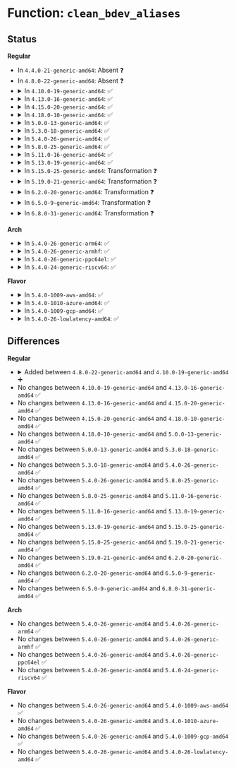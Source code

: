 # Function: <code>clean_bdev_aliases</code>

## Status
<b>Regular</b>
<ul>
<li>
In <code>4.4.0-21-generic-amd64</code>: Absent ❓
</li>
<li>
In <code>4.8.0-22-generic-amd64</code>: Absent ❓
</li>
<li>
<details>
<summary>In <code>4.10.0-19-generic-amd64</code>: ✅</summary>

```c
void clean_bdev_aliases(struct block_device * bdev, sector_t block, sector_t len)
```

```json
{
  "name": "clean_bdev_aliases",
  "collision_type": "Unique Global",
  "inline_type": "No",
  "funcs": [
    {
      "addr": 18446744071581462016,
      "name": "clean_bdev_aliases",
      "external": true,
      "loc": "fs/buffer.c:1628",
      "file": "fs/buffer.c",
      "inline": "seen, unknown",
      "caller_inline": [],
      "caller_func": [
        "fs/buffer.c:nobh_write_begin",
        "fs/buffer.c:__block_write_begin_int",
        "fs/buffer.c:__block_write_full_page",
        "fs/direct-io.c:do_blockdev_direct_IO",
        "fs/mpage.c:__mpage_writepage",
        "fs/ext4/inode.c:ext4_writepages",
        "fs/ext4/inode.c:ext4_block_write_begin",
        "fs/ext4/inode.c:ext4_map_blocks",
        "fs/ext4/page-io.c:ext4_bio_write_page",
        "fs/ext4/extents.c:ext4_ext_map_blocks"
      ]
    }
  ],
  "symbols": [
    {
      "addr": 18446744071581462016,
      "name": "clean_bdev_aliases",
      "section": ".text",
      "bind": "STB_GLOBAL",
      "size": 558
    }
  ]
}
```
</details>
</li>
<li>
<details>
<summary>In <code>4.13.0-16-generic-amd64</code>: ✅</summary>

```c
void clean_bdev_aliases(struct block_device * bdev, sector_t block, sector_t len)
```

```json
{
  "name": "clean_bdev_aliases",
  "collision_type": "Unique Global",
  "inline_type": "No",
  "funcs": [
    {
      "addr": 18446744071581517696,
      "name": "clean_bdev_aliases",
      "external": true,
      "loc": "fs/buffer.c:1623",
      "file": "fs/buffer.c",
      "inline": "seen, unknown",
      "caller_inline": [],
      "caller_func": [
        "fs/buffer.c:nobh_write_begin",
        "fs/buffer.c:__block_write_begin_int",
        "fs/buffer.c:__block_write_full_page",
        "fs/direct-io.c:do_blockdev_direct_IO",
        "fs/mpage.c:__mpage_writepage",
        "fs/ext4/extents.c:ext4_ext_handle_unwritten_extents",
        "fs/ext4/inode.c:ext4_writepages",
        "fs/ext4/inode.c:ext4_block_write_begin",
        "fs/ext4/inode.c:ext4_map_blocks",
        "fs/ext4/page-io.c:ext4_bio_write_page"
      ]
    }
  ],
  "symbols": [
    {
      "addr": 18446744071581517696,
      "name": "clean_bdev_aliases",
      "section": ".text",
      "bind": "STB_GLOBAL",
      "size": 545
    }
  ]
}
```
</details>
</li>
<li>
<details>
<summary>In <code>4.15.0-20-generic-amd64</code>: ✅</summary>

```c
void clean_bdev_aliases(struct block_device * bdev, sector_t block, sector_t len)
```

```json
{
  "name": "clean_bdev_aliases",
  "collision_type": "Unique Global",
  "inline_type": "No",
  "funcs": [
    {
      "addr": 18446744071581659888,
      "name": "clean_bdev_aliases",
      "external": true,
      "loc": "fs/buffer.c:1583",
      "file": "fs/buffer.c",
      "inline": "seen, unknown",
      "caller_inline": [],
      "caller_func": [
        "fs/buffer.c:nobh_write_begin",
        "fs/buffer.c:__block_write_begin_int",
        "fs/buffer.c:__block_write_full_page",
        "fs/direct-io.c:do_blockdev_direct_IO",
        "fs/mpage.c:__mpage_writepage",
        "fs/ext4/extents.c:ext4_ext_handle_unwritten_extents",
        "fs/ext4/inode.c:ext4_writepages",
        "fs/ext4/inode.c:ext4_block_write_begin",
        "fs/ext4/inode.c:ext4_map_blocks",
        "fs/ext4/page-io.c:ext4_bio_write_page"
      ]
    }
  ],
  "symbols": [
    {
      "addr": 18446744071581659888,
      "name": "clean_bdev_aliases",
      "section": ".text",
      "bind": "STB_GLOBAL",
      "size": 513
    }
  ]
}
```
</details>
</li>
<li>
<details>
<summary>In <code>4.18.0-10-generic-amd64</code>: ✅</summary>

```c
void clean_bdev_aliases(struct block_device * bdev, sector_t block, sector_t len)
```

```json
{
  "name": "clean_bdev_aliases",
  "collision_type": "Unique Global",
  "inline_type": "No",
  "funcs": [
    {
      "addr": 18446744071581822576,
      "name": "clean_bdev_aliases",
      "external": true,
      "loc": "fs/buffer.c:1554",
      "file": "fs/buffer.c",
      "inline": "seen, unknown",
      "caller_inline": [],
      "caller_func": [
        "fs/buffer.c:nobh_write_begin",
        "fs/buffer.c:__block_write_begin_int",
        "fs/buffer.c:__block_write_full_page",
        "fs/direct-io.c:do_blockdev_direct_IO",
        "fs/mpage.c:__mpage_writepage",
        "fs/ext4/extents.c:ext4_ext_handle_unwritten_extents",
        "fs/ext4/inode.c:ext4_writepages",
        "fs/ext4/inode.c:ext4_block_write_begin",
        "fs/ext4/inode.c:ext4_map_blocks",
        "fs/ext4/page-io.c:ext4_bio_write_page"
      ]
    }
  ],
  "symbols": [
    {
      "addr": 18446744071581822576,
      "name": "clean_bdev_aliases",
      "section": ".text",
      "bind": "STB_GLOBAL",
      "size": 503
    }
  ]
}
```
</details>
</li>
<li>
<details>
<summary>In <code>5.0.0-13-generic-amd64</code>: ✅</summary>

```c
void clean_bdev_aliases(struct block_device * bdev, sector_t block, sector_t len)
```

```json
{
  "name": "clean_bdev_aliases",
  "collision_type": "Unique Global",
  "inline_type": "No",
  "funcs": [
    {
      "addr": 18446744071581909488,
      "name": "clean_bdev_aliases",
      "external": true,
      "loc": "fs/buffer.c:1562",
      "file": "fs/buffer.c",
      "inline": "seen, unknown",
      "caller_inline": [],
      "caller_func": [
        "fs/buffer.c:nobh_write_begin",
        "fs/buffer.c:__block_write_begin_int",
        "fs/buffer.c:__block_write_full_page",
        "fs/direct-io.c:do_blockdev_direct_IO",
        "fs/mpage.c:__mpage_writepage",
        "fs/ext4/extents.c:ext4_ext_handle_unwritten_extents",
        "fs/ext4/inode.c:ext4_writepages",
        "fs/ext4/inode.c:ext4_block_write_begin",
        "fs/ext4/inode.c:ext4_map_blocks",
        "fs/ext4/page-io.c:ext4_bio_write_page"
      ]
    }
  ],
  "symbols": [
    {
      "addr": 18446744071581909488,
      "name": "clean_bdev_aliases",
      "section": ".text",
      "bind": "STB_GLOBAL",
      "size": 506
    }
  ]
}
```
</details>
</li>
<li>
<details>
<summary>In <code>5.3.0-18-generic-amd64</code>: ✅</summary>

```c
void clean_bdev_aliases(struct block_device * bdev, sector_t block, sector_t len)
```

```json
{
  "name": "clean_bdev_aliases",
  "collision_type": "Unique Global",
  "inline_type": "No",
  "funcs": [
    {
      "addr": 18446744071582046272,
      "name": "clean_bdev_aliases",
      "external": true,
      "loc": "fs/buffer.c:1563",
      "file": "fs/buffer.c",
      "inline": "seen, unknown",
      "caller_inline": [],
      "caller_func": [
        "fs/buffer.c:nobh_write_begin",
        "fs/buffer.c:__block_write_begin_int",
        "fs/buffer.c:__block_write_full_page",
        "fs/direct-io.c:do_direct_IO",
        "fs/mpage.c:__mpage_writepage"
      ]
    }
  ],
  "symbols": [
    {
      "addr": 18446744071582046272,
      "name": "clean_bdev_aliases",
      "section": ".text",
      "bind": "STB_GLOBAL",
      "size": 502
    }
  ]
}
```
</details>
</li>
<li>
<details>
<summary>In <code>5.4.0-26-generic-amd64</code>: ✅</summary>

```c
void clean_bdev_aliases(struct block_device * bdev, sector_t block, sector_t len)
```

```json
{
  "name": "clean_bdev_aliases",
  "collision_type": "Unique Global",
  "inline_type": "No",
  "funcs": [
    {
      "addr": 18446744071582124048,
      "name": "clean_bdev_aliases",
      "external": true,
      "loc": "fs/buffer.c:1563",
      "file": "fs/buffer.c",
      "inline": "seen, unknown",
      "caller_inline": [],
      "caller_func": [
        "fs/buffer.c:nobh_write_begin",
        "fs/buffer.c:__block_write_begin_int",
        "fs/buffer.c:__block_write_full_page",
        "fs/direct-io.c:do_direct_IO",
        "fs/mpage.c:__mpage_writepage"
      ]
    }
  ],
  "symbols": [
    {
      "addr": 18446744071582124048,
      "name": "clean_bdev_aliases",
      "section": ".text",
      "bind": "STB_GLOBAL",
      "size": 502
    }
  ]
}
```
</details>
</li>
<li>
<details>
<summary>In <code>5.8.0-25-generic-amd64</code>: ✅</summary>

```c
void clean_bdev_aliases(struct block_device * bdev, sector_t block, sector_t len)
```

```json
{
  "name": "clean_bdev_aliases",
  "collision_type": "Unique Global",
  "inline_type": "No",
  "funcs": [
    {
      "addr": 18446744071582358160,
      "name": "clean_bdev_aliases",
      "external": true,
      "loc": "fs/buffer.c:1607",
      "file": "fs/buffer.c",
      "inline": "seen, unknown",
      "caller_inline": [],
      "caller_func": [
        "fs/buffer.c:nobh_write_begin",
        "fs/buffer.c:__block_write_begin_int",
        "fs/buffer.c:__block_write_full_page",
        "fs/direct-io.c:do_direct_IO",
        "fs/mpage.c:__mpage_writepage"
      ]
    }
  ],
  "symbols": [
    {
      "addr": 18446744071582358160,
      "name": "clean_bdev_aliases",
      "section": ".text",
      "bind": "STB_GLOBAL",
      "size": 502
    }
  ]
}
```
</details>
</li>
<li>
<details>
<summary>In <code>5.11.0-16-generic-amd64</code>: ✅</summary>

```c
void clean_bdev_aliases(struct block_device * bdev, sector_t block, sector_t len)
```

```json
{
  "name": "clean_bdev_aliases",
  "collision_type": "Unique Global",
  "inline_type": "No",
  "funcs": [
    {
      "addr": 18446744071582415808,
      "name": "clean_bdev_aliases",
      "external": true,
      "loc": "fs/buffer.c:1606",
      "file": "fs/buffer.c",
      "inline": "seen, unknown",
      "caller_inline": [],
      "caller_func": [
        "fs/buffer.c:nobh_write_begin",
        "fs/buffer.c:__block_write_begin_int",
        "fs/buffer.c:__block_write_full_page",
        "fs/direct-io.c:do_direct_IO",
        "fs/mpage.c:__mpage_writepage"
      ]
    }
  ],
  "symbols": [
    {
      "addr": 18446744071582415808,
      "name": "clean_bdev_aliases",
      "section": ".text",
      "bind": "STB_GLOBAL",
      "size": 502
    }
  ]
}
```
</details>
</li>
<li>
<details>
<summary>In <code>5.13.0-19-generic-amd64</code>: ✅</summary>

```c
void clean_bdev_aliases(struct block_device * bdev, sector_t block, sector_t len)
```

```json
{
  "name": "clean_bdev_aliases",
  "collision_type": "Unique Global",
  "inline_type": "No",
  "funcs": [
    {
      "addr": 18446744071582442448,
      "name": "clean_bdev_aliases",
      "external": true,
      "loc": "fs/buffer.c:1626",
      "file": "fs/buffer.c",
      "inline": "seen, unknown",
      "caller_inline": [],
      "caller_func": [
        "fs/buffer.c:nobh_write_begin",
        "fs/buffer.c:__block_write_begin_int",
        "fs/buffer.c:__block_write_full_page",
        "fs/direct-io.c:do_direct_IO",
        "fs/mpage.c:__mpage_writepage"
      ]
    }
  ],
  "symbols": [
    {
      "addr": 18446744071582442448,
      "name": "clean_bdev_aliases",
      "section": ".text",
      "bind": "STB_GLOBAL",
      "size": 502
    }
  ]
}
```
</details>
</li>
<li>
<details>
<summary>In <code>5.15.0-25-generic-amd64</code>: Transformation ❓</summary>

```c
void clean_bdev_aliases(struct block_device * bdev, sector_t block, sector_t len)
```

```json
{
  "name": "clean_bdev_aliases",
  "collision_type": "Unique Global",
  "inline_type": "No",
  "funcs": [
    {
      "addr": 0,
      "name": "clean_bdev_aliases",
      "external": true,
      "loc": "fs/buffer.c:1605",
      "file": "fs/buffer.c",
      "inline": "seen, unknown",
      "caller_inline": [],
      "caller_func": [
        "fs/buffer.c:nobh_write_begin",
        "fs/buffer.c:__block_write_begin_int",
        "fs/buffer.c:__block_write_full_page",
        "fs/direct-io.c:do_direct_IO",
        "fs/mpage.c:__mpage_writepage"
      ]
    }
  ],
  "symbols": [
    {
      "addr": 18446744071592231896,
      "name": "clean_bdev_aliases.cold",
      "section": ".text",
      "bind": "STB_LOCAL",
      "size": 112
    },
    {
      "addr": 18446744071582764960,
      "name": "clean_bdev_aliases",
      "section": ".text",
      "bind": "STB_GLOBAL",
      "size": 541
    }
  ]
}
```
</details>
</li>
<li>
<details>
<summary>In <code>5.19.0-21-generic-amd64</code>: Transformation ❓</summary>

```c
void clean_bdev_aliases(struct block_device * bdev, sector_t block, sector_t len)
```

```json
{
  "name": "clean_bdev_aliases",
  "collision_type": "Unique Global",
  "inline_type": "No",
  "funcs": [
    {
      "addr": 0,
      "name": "clean_bdev_aliases",
      "external": true,
      "loc": "fs/buffer.c:1603",
      "file": "fs/buffer.c",
      "inline": "seen, unknown",
      "caller_inline": [],
      "caller_func": [
        "fs/buffer.c:nobh_write_begin",
        "fs/buffer.c:__block_write_begin_int",
        "fs/buffer.c:__block_write_full_page",
        "fs/direct-io.c:do_direct_IO",
        "fs/mpage.c:__mpage_writepage"
      ]
    }
  ],
  "symbols": [
    {
      "addr": 18446744071594012156,
      "name": "clean_bdev_aliases.cold",
      "section": ".text",
      "bind": "STB_LOCAL",
      "size": 99
    },
    {
      "addr": 18446744071583317360,
      "name": "clean_bdev_aliases",
      "section": ".text",
      "bind": "STB_GLOBAL",
      "size": 647
    }
  ]
}
```
</details>
</li>
<li>
<details>
<summary>In <code>6.2.0-20-generic-amd64</code>: Transformation ❓</summary>

```c
void clean_bdev_aliases(struct block_device * bdev, sector_t block, sector_t len)
```

```json
{
  "name": "clean_bdev_aliases",
  "collision_type": "Unique Global",
  "inline_type": "No",
  "funcs": [
    {
      "addr": 0,
      "name": "clean_bdev_aliases",
      "external": true,
      "loc": "fs/buffer.c:1588",
      "file": "fs/buffer.c",
      "inline": "seen, unknown",
      "caller_inline": [],
      "caller_func": [
        "fs/buffer.c:__block_write_begin_int",
        "fs/buffer.c:__block_write_full_page",
        "fs/direct-io.c:do_direct_IO",
        "fs/mpage.c:__mpage_writepage"
      ]
    }
  ],
  "symbols": [
    {
      "addr": 18446744071596052253,
      "name": "clean_bdev_aliases.cold",
      "section": ".text",
      "bind": "STB_LOCAL",
      "size": 117
    },
    {
      "addr": 18446744071583901520,
      "name": "clean_bdev_aliases",
      "section": ".text",
      "bind": "STB_GLOBAL",
      "size": 543
    }
  ]
}
```
</details>
</li>
<li>
<details>
<summary>In <code>6.5.0-9-generic-amd64</code>: Transformation ❓</summary>

```c
void clean_bdev_aliases(struct block_device * bdev, sector_t block, sector_t len)
```

```json
{
  "name": "clean_bdev_aliases",
  "collision_type": "Unique Global",
  "inline_type": "No",
  "funcs": [
    {
      "addr": 0,
      "name": "clean_bdev_aliases",
      "external": true,
      "loc": "fs/buffer.c:1721",
      "file": "fs/buffer.c",
      "inline": "seen, unknown",
      "caller_inline": [],
      "caller_func": [
        "fs/buffer.c:__block_write_begin_int",
        "fs/buffer.c:__block_write_full_folio",
        "fs/mpage.c:__mpage_writepage",
        "fs/direct-io.c:do_direct_IO"
      ]
    }
  ],
  "symbols": [
    {
      "addr": 18446744071596574810,
      "name": "clean_bdev_aliases.cold",
      "section": ".text",
      "bind": "STB_LOCAL",
      "size": 90
    },
    {
      "addr": 18446744071584125024,
      "name": "clean_bdev_aliases",
      "section": ".text",
      "bind": "STB_GLOBAL",
      "size": 540
    }
  ]
}
```
</details>
</li>
<li>
<details>
<summary>In <code>6.8.0-31-generic-amd64</code>: Transformation ❓</summary>

```c
void clean_bdev_aliases(struct block_device * bdev, sector_t block, sector_t len)
```

```json
{
  "name": "clean_bdev_aliases",
  "collision_type": "Unique Global",
  "inline_type": "No",
  "funcs": [
    {
      "addr": 0,
      "name": "clean_bdev_aliases",
      "external": true,
      "loc": "fs/buffer.c:1697",
      "file": "fs/buffer.c",
      "inline": "seen, unknown",
      "caller_inline": [],
      "caller_func": [
        "fs/buffer.c:__block_write_begin_int",
        "fs/buffer.c:__block_write_full_folio",
        "fs/mpage.c:__mpage_writepage",
        "fs/direct-io.c:do_direct_IO"
      ]
    }
  ],
  "symbols": [
    {
      "addr": 18446744071597479428,
      "name": "clean_bdev_aliases.cold",
      "section": ".text",
      "bind": "STB_LOCAL",
      "size": 83
    },
    {
      "addr": 18446744071584341136,
      "name": "clean_bdev_aliases",
      "section": ".text",
      "bind": "STB_GLOBAL",
      "size": 542
    }
  ]
}
```
</details>
</li>
</ul>
<b>Arch</b>
<ul>
<li>
<details>
<summary>In <code>5.4.0-26-generic-arm64</code>: ✅</summary>

```c
void clean_bdev_aliases(struct block_device * bdev, sector_t block, sector_t len)
```

```json
{
  "name": "clean_bdev_aliases",
  "collision_type": "Unique Global",
  "inline_type": "No",
  "funcs": [
    {
      "addr": 18446603336493660880,
      "name": "clean_bdev_aliases",
      "external": true,
      "loc": "fs/buffer.c:1563",
      "file": "fs/buffer.c",
      "inline": "seen, unknown",
      "caller_inline": [],
      "caller_func": [
        "fs/buffer.c:nobh_write_begin",
        "fs/buffer.c:__block_write_begin_int",
        "fs/buffer.c:__block_write_full_page",
        "fs/direct-io.c:do_direct_IO",
        "fs/mpage.c:__mpage_writepage"
      ]
    }
  ],
  "symbols": [
    {
      "addr": 18446603336493660880,
      "name": "clean_bdev_aliases",
      "section": ".text",
      "bind": "STB_GLOBAL",
      "size": 572
    }
  ]
}
```
</details>
</li>
<li>
<details>
<summary>In <code>5.4.0-26-generic-armhf</code>: ✅</summary>

```c
void clean_bdev_aliases(struct block_device * bdev, sector_t block, sector_t len)
```

```json
{
  "name": "clean_bdev_aliases",
  "collision_type": "Unique Global",
  "inline_type": "No",
  "funcs": [
    {
      "addr": 3227198532,
      "name": "clean_bdev_aliases",
      "external": true,
      "loc": "fs/buffer.c:1563",
      "file": "fs/buffer.c",
      "inline": "seen, unknown",
      "caller_inline": [],
      "caller_func": [
        "fs/buffer.c:nobh_write_begin",
        "fs/buffer.c:__block_write_begin_int",
        "fs/buffer.c:__block_write_full_page",
        "fs/direct-io.c:do_direct_IO",
        "fs/mpage.c:__mpage_writepage"
      ]
    }
  ],
  "symbols": [
    {
      "addr": 3227198532,
      "name": "clean_bdev_aliases",
      "section": ".text",
      "bind": "STB_GLOBAL",
      "size": 624
    }
  ]
}
```
</details>
</li>
<li>
<details>
<summary>In <code>5.4.0-26-generic-ppc64el</code>: ✅</summary>

```c
void clean_bdev_aliases(struct block_device * bdev, sector_t block, sector_t len)
```

```json
{
  "name": "clean_bdev_aliases",
  "collision_type": "Unique Global",
  "inline_type": "No",
  "funcs": [
    {
      "addr": 13835058055287266496,
      "name": "clean_bdev_aliases",
      "external": true,
      "loc": "fs/buffer.c:1563",
      "file": "fs/buffer.c",
      "inline": "seen, unknown",
      "caller_inline": [],
      "caller_func": [
        "fs/buffer.c:nobh_write_begin",
        "fs/buffer.c:__block_write_begin_int",
        "fs/buffer.c:__block_write_full_page",
        "fs/direct-io.c:do_direct_IO",
        "fs/mpage.c:__mpage_writepage"
      ]
    }
  ],
  "symbols": [
    {
      "addr": 13835058055287266496,
      "name": "clean_bdev_aliases",
      "section": ".text",
      "bind": "STB_GLOBAL",
      "size": 704
    }
  ]
}
```
</details>
</li>
<li>
<details>
<summary>In <code>5.4.0-24-generic-riscv64</code>: ✅</summary>

```c
void clean_bdev_aliases(struct block_device * bdev, sector_t block, sector_t len)
```

```json
{
  "name": "clean_bdev_aliases",
  "collision_type": "Unique Global",
  "inline_type": "No",
  "funcs": [
    {
      "addr": 18446743936273293562,
      "name": "clean_bdev_aliases",
      "external": true,
      "loc": "fs/buffer.c:1563",
      "file": "fs/buffer.c",
      "inline": "seen, unknown",
      "caller_inline": [],
      "caller_func": [
        "fs/buffer.c:nobh_write_begin",
        "fs/buffer.c:__block_write_begin_int",
        "fs/buffer.c:__block_write_full_page",
        "fs/direct-io.c:do_direct_IO",
        "fs/mpage.c:__mpage_writepage"
      ]
    }
  ],
  "symbols": [
    {
      "addr": 18446743936273293562,
      "name": "clean_bdev_aliases",
      "section": ".text",
      "bind": "STB_GLOBAL",
      "size": 432
    }
  ]
}
```
</details>
</li>
</ul>
<b>Flavor</b>
<ul>
<li>
<details>
<summary>In <code>5.4.0-1009-aws-amd64</code>: ✅</summary>

```c
void clean_bdev_aliases(struct block_device * bdev, sector_t block, sector_t len)
```

```json
{
  "name": "clean_bdev_aliases",
  "collision_type": "Unique Global",
  "inline_type": "No",
  "funcs": [
    {
      "addr": 18446744071582092784,
      "name": "clean_bdev_aliases",
      "external": true,
      "loc": "fs/buffer.c:1563",
      "file": "fs/buffer.c",
      "inline": "seen, unknown",
      "caller_inline": [],
      "caller_func": [
        "fs/buffer.c:nobh_write_begin",
        "fs/buffer.c:__block_write_begin_int",
        "fs/buffer.c:__block_write_full_page",
        "fs/direct-io.c:do_direct_IO",
        "fs/mpage.c:__mpage_writepage"
      ]
    }
  ],
  "symbols": [
    {
      "addr": 18446744071582092784,
      "name": "clean_bdev_aliases",
      "section": ".text",
      "bind": "STB_GLOBAL",
      "size": 502
    }
  ]
}
```
</details>
</li>
<li>
<details>
<summary>In <code>5.4.0-1010-azure-amd64</code>: ✅</summary>

```c
void clean_bdev_aliases(struct block_device * bdev, sector_t block, sector_t len)
```

```json
{
  "name": "clean_bdev_aliases",
  "collision_type": "Unique Global",
  "inline_type": "No",
  "funcs": [
    {
      "addr": 18446744071582030304,
      "name": "clean_bdev_aliases",
      "external": true,
      "loc": "fs/buffer.c:1563",
      "file": "fs/buffer.c",
      "inline": "seen, unknown",
      "caller_inline": [],
      "caller_func": [
        "fs/buffer.c:nobh_write_begin",
        "fs/buffer.c:__block_write_begin_int",
        "fs/buffer.c:__block_write_full_page",
        "fs/direct-io.c:do_direct_IO",
        "fs/mpage.c:__mpage_writepage"
      ]
    }
  ],
  "symbols": [
    {
      "addr": 18446744071582030304,
      "name": "clean_bdev_aliases",
      "section": ".text",
      "bind": "STB_GLOBAL",
      "size": 502
    }
  ]
}
```
</details>
</li>
<li>
<details>
<summary>In <code>5.4.0-1009-gcp-amd64</code>: ✅</summary>

```c
void clean_bdev_aliases(struct block_device * bdev, sector_t block, sector_t len)
```

```json
{
  "name": "clean_bdev_aliases",
  "collision_type": "Unique Global",
  "inline_type": "No",
  "funcs": [
    {
      "addr": 18446744071582083264,
      "name": "clean_bdev_aliases",
      "external": true,
      "loc": "fs/buffer.c:1563",
      "file": "fs/buffer.c",
      "inline": "seen, unknown",
      "caller_inline": [],
      "caller_func": [
        "fs/buffer.c:nobh_write_begin",
        "fs/buffer.c:__block_write_begin_int",
        "fs/buffer.c:__block_write_full_page",
        "fs/direct-io.c:do_direct_IO",
        "fs/mpage.c:__mpage_writepage"
      ]
    }
  ],
  "symbols": [
    {
      "addr": 18446744071582083264,
      "name": "clean_bdev_aliases",
      "section": ".text",
      "bind": "STB_GLOBAL",
      "size": 502
    }
  ]
}
```
</details>
</li>
<li>
<details>
<summary>In <code>5.4.0-26-lowlatency-amd64</code>: ✅</summary>

```c
void clean_bdev_aliases(struct block_device * bdev, sector_t block, sector_t len)
```

```json
{
  "name": "clean_bdev_aliases",
  "collision_type": "Unique Global",
  "inline_type": "No",
  "funcs": [
    {
      "addr": 18446744071582156816,
      "name": "clean_bdev_aliases",
      "external": true,
      "loc": "fs/buffer.c:1563",
      "file": "fs/buffer.c",
      "inline": "seen, unknown",
      "caller_inline": [],
      "caller_func": [
        "fs/buffer.c:nobh_write_begin",
        "fs/buffer.c:__block_write_begin_int",
        "fs/buffer.c:__block_write_full_page",
        "fs/direct-io.c:do_direct_IO",
        "fs/mpage.c:__mpage_writepage"
      ]
    }
  ],
  "symbols": [
    {
      "addr": 18446744071582156816,
      "name": "clean_bdev_aliases",
      "section": ".text",
      "bind": "STB_GLOBAL",
      "size": 480
    }
  ]
}
```
</details>
</li>
</ul>

## Differences
<b>Regular</b>
<ul>
<li>
<details>
<summary>Added between <code>4.8.0-22-generic-amd64</code> and <code>4.10.0-19-generic-amd64</code> ➕</summary>

```c
void clean_bdev_aliases(struct block_device * bdev, sector_t block, sector_t len)
```
</details>
</li>
<li>
No changes between <code>4.10.0-19-generic-amd64</code> and <code>4.13.0-16-generic-amd64</code> ✅
</li>
<li>
No changes between <code>4.13.0-16-generic-amd64</code> and <code>4.15.0-20-generic-amd64</code> ✅
</li>
<li>
No changes between <code>4.15.0-20-generic-amd64</code> and <code>4.18.0-10-generic-amd64</code> ✅
</li>
<li>
No changes between <code>4.18.0-10-generic-amd64</code> and <code>5.0.0-13-generic-amd64</code> ✅
</li>
<li>
No changes between <code>5.0.0-13-generic-amd64</code> and <code>5.3.0-18-generic-amd64</code> ✅
</li>
<li>
No changes between <code>5.3.0-18-generic-amd64</code> and <code>5.4.0-26-generic-amd64</code> ✅
</li>
<li>
No changes between <code>5.4.0-26-generic-amd64</code> and <code>5.8.0-25-generic-amd64</code> ✅
</li>
<li>
No changes between <code>5.8.0-25-generic-amd64</code> and <code>5.11.0-16-generic-amd64</code> ✅
</li>
<li>
No changes between <code>5.11.0-16-generic-amd64</code> and <code>5.13.0-19-generic-amd64</code> ✅
</li>
<li>
No changes between <code>5.13.0-19-generic-amd64</code> and <code>5.15.0-25-generic-amd64</code> ✅
</li>
<li>
No changes between <code>5.15.0-25-generic-amd64</code> and <code>5.19.0-21-generic-amd64</code> ✅
</li>
<li>
No changes between <code>5.19.0-21-generic-amd64</code> and <code>6.2.0-20-generic-amd64</code> ✅
</li>
<li>
No changes between <code>6.2.0-20-generic-amd64</code> and <code>6.5.0-9-generic-amd64</code> ✅
</li>
<li>
No changes between <code>6.5.0-9-generic-amd64</code> and <code>6.8.0-31-generic-amd64</code> ✅
</li>
</ul>
<b>Arch</b>
<ul>
<li>
No changes between <code>5.4.0-26-generic-amd64</code> and <code>5.4.0-26-generic-arm64</code> ✅
</li>
<li>
No changes between <code>5.4.0-26-generic-amd64</code> and <code>5.4.0-26-generic-armhf</code> ✅
</li>
<li>
No changes between <code>5.4.0-26-generic-amd64</code> and <code>5.4.0-26-generic-ppc64el</code> ✅
</li>
<li>
No changes between <code>5.4.0-26-generic-amd64</code> and <code>5.4.0-24-generic-riscv64</code> ✅
</li>
</ul>
<b>Flavor</b>
<ul>
<li>
No changes between <code>5.4.0-26-generic-amd64</code> and <code>5.4.0-1009-aws-amd64</code> ✅
</li>
<li>
No changes between <code>5.4.0-26-generic-amd64</code> and <code>5.4.0-1010-azure-amd64</code> ✅
</li>
<li>
No changes between <code>5.4.0-26-generic-amd64</code> and <code>5.4.0-1009-gcp-amd64</code> ✅
</li>
<li>
No changes between <code>5.4.0-26-generic-amd64</code> and <code>5.4.0-26-lowlatency-amd64</code> ✅
</li>
</ul>
